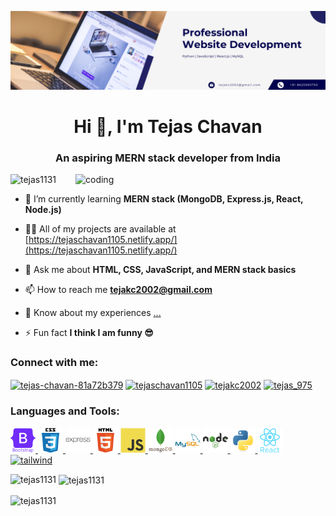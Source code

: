 ![logo](https://github.com/tejas1131/tejas1131/blob/main/White%20Blue%20Professional%20Website%20Developer%20LinkedIn%20Banner.png)

<h1 align="center">Hi 👋, I'm Tejas Chavan</h1>
<h3 align="center">An aspiring MERN stack developer from India</h3>

<img align="right" alt="coding" width="400" scr="https://user-images.githubusercontent.com/74038190/212749171-b84692a8-2b04-4e3b-93ca-ac14705da224.gif">

<p align="left"> <img src="https://komarev.com/ghpvc/?username=tejas1131&label=Profile%20views&color=0e75b6&style=flat" alt="tejas1131" /> </p>

- 🌱 I’m currently learning **MERN stack (MongoDB, Express.js, React, Node.js)**

- 👨‍💻 All of my projects are available at [https://tejaschavan1105.netlify.app/](https://tejaschavan1105.netlify.app/)

- 💬 Ask me about **HTML, CSS, JavaScript, and MERN stack basics**

- 📫 How to reach me **tejakc2002@gmail.com**

- 📄 Know about my experiences [...](...)

- ⚡ Fun fact **I think I am funny 😎**

<h3 align="left">Connect with me:</h3>
<p align="left">
<a href="https://linkedin.com/in/tejas-chavan-81a72b379" target="blank"><img align="center" src="https://raw.githubusercontent.com/rahuldkjain/github-profile-readme-generator/master/src/images/icons/Social/linked-in-alt.svg" alt="tejas-chavan-81a72b379" height="30" width="40" /></a>
<a href="https://instagram.com/tejaschavan1105" target="blank"><img align="center" src="https://raw.githubusercontent.com/rahuldkjain/github-profile-readme-generator/master/src/images/icons/Social/instagram.svg" alt="tejaschavan1105" height="30" width="40" /></a>
<a href="https://www.hackerrank.com/tejakc2002" target="blank"><img align="center" src="https://raw.githubusercontent.com/rahuldkjain/github-profile-readme-generator/master/src/images/icons/Social/hackerrank.svg" alt="tejakc2002" height="30" width="40" /></a>
<a href="https://www.leetcode.com/tejas_975" target="blank"><img align="center" src="https://raw.githubusercontent.com/rahuldkjain/github-profile-readme-generator/master/src/images/icons/Social/leet-code.svg" alt="tejas_975" height="30" width="40" /></a>
</p>

<h3 align="left">Languages and Tools:</h3>
<p align="left"> <a href="https://getbootstrap.com" target="_blank" rel="noreferrer"> <img src="https://raw.githubusercontent.com/devicons/devicon/master/icons/bootstrap/bootstrap-plain-wordmark.svg" alt="bootstrap" width="40" height="40"/> </a> <a href="https://www.w3schools.com/css/" target="_blank" rel="noreferrer"> <img src="https://raw.githubusercontent.com/devicons/devicon/master/icons/css3/css3-original-wordmark.svg" alt="css3" width="40" height="40"/> </a> <a href="https://expressjs.com" target="_blank" rel="noreferrer"> <img src="https://raw.githubusercontent.com/devicons/devicon/master/icons/express/express-original-wordmark.svg" alt="express" width="40" height="40"/> </a> <a href="https://www.w3.org/html/" target="_blank" rel="noreferrer"> <img src="https://raw.githubusercontent.com/devicons/devicon/master/icons/html5/html5-original-wordmark.svg" alt="html5" width="40" height="40"/> </a> <a href="https://developer.mozilla.org/en-US/docs/Web/JavaScript" target="_blank" rel="noreferrer"> <img src="https://raw.githubusercontent.com/devicons/devicon/master/icons/javascript/javascript-original.svg" alt="javascript" width="40" height="40"/> </a> <a href="https://www.mongodb.com/" target="_blank" rel="noreferrer"> <img src="https://raw.githubusercontent.com/devicons/devicon/master/icons/mongodb/mongodb-original-wordmark.svg" alt="mongodb" width="40" height="40"/> </a> <a href="https://www.mysql.com/" target="_blank" rel="noreferrer"> <img src="https://raw.githubusercontent.com/devicons/devicon/master/icons/mysql/mysql-original-wordmark.svg" alt="mysql" width="40" height="40"/> </a> <a href="https://nodejs.org" target="_blank" rel="noreferrer"> <img src="https://raw.githubusercontent.com/devicons/devicon/master/icons/nodejs/nodejs-original-wordmark.svg" alt="nodejs" width="40" height="40"/> </a> <a href="https://www.python.org" target="_blank" rel="noreferrer"> <img src="https://raw.githubusercontent.com/devicons/devicon/master/icons/python/python-original.svg" alt="python" width="40" height="40"/> </a> <a href="https://reactjs.org/" target="_blank" rel="noreferrer"> <img src="https://raw.githubusercontent.com/devicons/devicon/master/icons/react/react-original-wordmark.svg" alt="react" width="40" height="40"/> </a> <a href="https://tailwindcss.com/" target="_blank" rel="noreferrer"> <img src="https://www.vectorlogo.zone/logos/tailwindcss/tailwindcss-icon.svg" alt="tailwind" width="40" height="40"/> </a> </p>

<p><img align="left" src="https://github-readme-stats.vercel.app/api/top-langs?username=tejas1131&show_icons=true&locale=en&layout=compact" alt="tejas1131" /></p>

<p>&nbsp;<img align="center" src="https://github-readme-stats.vercel.app/api?username=tejas1131&show_icons=true&locale=en" alt="tejas1131" /></p>

<p><img align="center" src="https://github-readme-streak-stats.herokuapp.com/?user=tejas1131&" alt="tejas1131" /></p>
